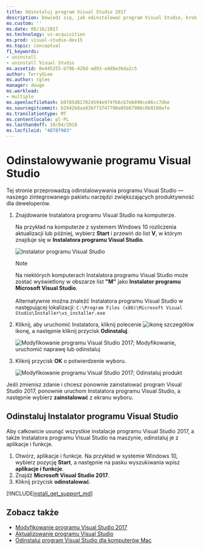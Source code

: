 ```yaml
---
title: Odinstaluj program Visual Studio 2017
description: Dowiedz się, jak odinstalować program Visual Studio, krok po kroku.
ms.custom: ''
ms.date: 08/16/2017
ms.technology: vs-acquisition
ms.prod: visual-studio-dev15
ms.topic: conceptual
f1_keywords:
- uninstall
- uninstall Visual Studio
ms.assetid: 0e445255-b796-426d-ad93-a4d8e36da2c5
author: TerryGLee
ms.author: tglee
manager: douge
ms.workload:
- multiple
ms.openlocfilehash: b9785d817024594e974fb6cb7eb890ce86cc7dbe
ms.sourcegitcommit: b2942b8aa93bf73747790a05b67908c0b0108afe
ms.translationtype: MT
ms.contentlocale: pl-PL
ms.lasthandoff: 10/04/2018
ms.locfileid: "48787983"
---
```

# <a name="uninstall-visual-studio"></a>Odinstalowywanie programu Visual Studio

Tej stronie przeprowadzą odinstalowywania programu Visual Studio — naszego zintegrowanego pakietu narzędzi zwiększających produktywność dla deweloperów.

1. Znajdowanie Instalatora programu Visual Studio na komputerze.

     Na przykład na komputerze z systemem Windows 10 rozliczenia aktualizacji lub później, wybierz **Start** i przewiń do list **V**, w którym znajduje się w **Instalatora programu Visual Studio**.

     ![Instalator programu Visual Studio](media/vs2017-locate-the-visual-studio-installer.PNG "zlokalizować Instalatora programu Microsoft Visual Studio")

     >[!NOTE]
     Na niektórych komputerach Instalatora programu Visual Studio może zostać wyświetlony w obszarze list **"M"** jako **Instalator programu Microsoft Visual Studio**.<br/><br/> Alternatywnie można znaleźć Instalatora programu Visual Studio w następującej lokalizacji: `C:\Program Files (x86)\Microsoft Visual Studio\Installer\vs_installer.exe`

2. Kliknij, aby uruchomić Instalatora, kliknij polecenie ![ikonę szczegółów](media/vs2017uninstall-UninstallIcon.png "wybierz ikonę Opcje") ikonę, a następnie kliknij przycisk **Odinstaluj**.

     ![Modyfikowanie programu Visual Studio 2017; Modyfikowanie, uruchomić naprawę lub odinstaluj](media/vs2017-uninstall.PNG "naprawisz lub odinstalujesz program Visual Studio 2017")

3. Kliknij przycisk **OK** o potwierdzenie wyboru.

     ![Modyfikowanie programu Visual Studio 2017; Odinstaluj produkt](media/vs2017-uninstall-confirm.PNG "Potwierdź, aby odinstalować program Visual Studio 2017")

Jeśli zmienisz zdanie i chcesz ponownie zainstalować program Visual Studio 2017, ponownie uruchom Instalatora programu Visual Studio, a następnie wybierz **zainstalować** z ekranu wyboru.

## <a name="uninstall-visual-studio-installer"></a>Odinstaluj Instalator programu Visual Studio

Aby całkowicie usunąć wszystkie instalacje programu Visual Studio 2017, a także Instalatora programu Visual Studio na maszynie, odinstaluj je z aplikacje i funkcje.

1. Otwórz, aplikacje i funkcje. Na przykład w systemie Windows 10, wybierz pozycję **Start**, a następnie na pasku wyszukiwania wpisz **aplikacje i funkcje**.
2. Znajdź **Microsoft Visual Studio 2017**.
3. Kliknij przycisk **odinstalować**.

[!INCLUDE[install_get_support_md](includes/install_get_support_md.md)]

## <a name="see-also"></a>Zobacz także

* [Modyfikowanie programu Visual Studio 2017](modify-visual-studio.md)
* [Aktualizowanie programu Visual Studio](update-visual-studio.md)
* [Odinstaluj program Visual Studio dla komputerów Mac](/visualstudio/mac/uninstall)
